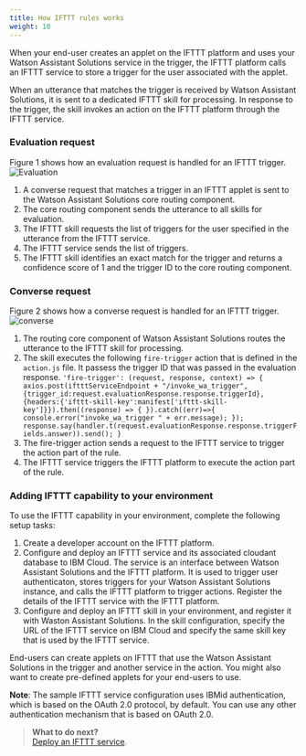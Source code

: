 ```yaml
---
title: How IFTTT rules works 
weight: 10
---
```

When your end-user creates an applet on the IFTTT platform and uses your Watson Assistant Solutions service in the trigger, the IFTTT platform calls an IFTTT service to store a trigger for the user associated with the applet.

When an utterance that matches the trigger is received by Watson Assistant Solutions, it is sent to a dedicated IFTTT skill for processing. In response to the trigger, the skill invokes an action on the IFTTT platform through the IFTTT service.

### Evaluation request
Figure 1 shows how an evaluation request is handled for an IFTTT trigger.
![Evaluation]({{site.baseurl}}/ifttt/evaluation_flow.PNG)
1.  A converse request that matches a trigger in an IFTTT applet is sent to the Watson Assistant Solutions core routing component.
2. The core routing component sends the utterance to all skills for evaluation.
3. The IFTTT skill requests the list of triggers for the user specified in the utterance from the IFTTT service.
4. The IFTTT service sends the list of triggers.
5. The IFTTT skill identifies an exact match for the trigger and returns a confidence score of 1 and the trigger ID to the core routing component.

### Converse request
Figure 2 shows how a converse request is handled for an IFTTT trigger.
![converse]({{site.baseurl}}/ifttt/converse_flow.PNG)
1. The routing core component of Watson Assistant Solutions routes the utterance to the IFTTT skill for processing.
2. The skill executes the following `fire-trigger` action that is defined in the `action.js` file.  It passess the trigger ID that was passed in the evaluation response.
`'fire-trigger': (request, response, context) => { axios.post(iftttServiceEndpoint + "/invoke_wa_trigger", {trigger_id:request.evaluationResponse.response.triggerId}, {headers:{'ifttt-skill-key':manifest['ifttt-skill-key']}}).then((response) => { }).catch((err)=>{ console.error("invoke_wa_trigger " + err.message); }); response.say(handler.t(request.evaluationResponse.response.triggerFields.answer)).send(); }`
3. The fire-trigger action sends a request to the IFTTT service to trigger the action part of the rule.
4. The IFTTT service triggers the IFTTT platform to execute the action part of the rule.

###  Adding IFTTT capability to your environment
To use the IFTTT capability in your environment, complete the following setup tasks:
1. Create a developer account on the IFTTT platform.
2. Configure and deploy an IFTTT service and its associated cloudant database to IBM Cloud. The service is an interface between Watson Assistant Solutions and the IFTTT platform.  It is used to trigger user authenticaton, stores triggers for your Watson Assistant Solutions instance, and calls the IFTTT platform to trigger actions. Register the details of the IFTTT service with the IFTTT platform.
3. Configure and deploy an IFTTT skill in your environment, and register it with Waston Assistant Solutions. In the skill configuration, specify the URL of the IFTTT service on IBM Cloud and specify the same skill key that is used by the IFTTT service.

End-users can create applets on IFTTT that use the Watson Assistant Solutions in the trigger and another service in the action.  You might also want to create pre-defined applets for your end-users to use.

**Note**: The sample IFTTT service configuration uses IBMid authentication, which is based on the OAuth 2.0 protocol, by default. You can use any other authentication mechanism that is based on OAuth 2.0.

> **What to do next?**<br/>
[Deploy an IFTTT service]({{site.baseurl}}/ifttt/configure_wa_ifttt_service).
